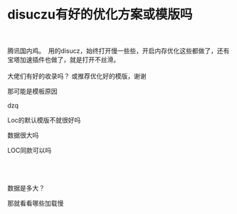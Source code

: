 # disuczu有好的优化方案或模版吗


<br />
<br />
腾讯国内鸡。&nbsp;&nbsp;用的disucz，始终打开慢一些些，开启内存优化这些都做了，还有宝塔加速插件也做了，就是打开不丝滑。<br />
<br />
大佬们有好的收录吗？ 或推荐优化好的模版，谢谢

那可能是模板原因

dzq<img id="aimg_LhMMv" onclick="zoom(this, this.src, 0, 0, 0)" class="zoom" src="https://cdn.jsdelivr.net/gh/hishis/forum-master/public/images/patch.gif" onmouseover="img_onmouseoverfunc(this)" onload="thumbImg(this)" border="0" alt="" />

Loc的默认模版不就很好吗

数据很大吗

LOC同款可以吗<br />
<br />
<br />
​​​​​​​

数据是多大？

那就看看哪些加载慢&nbsp;&nbsp;
